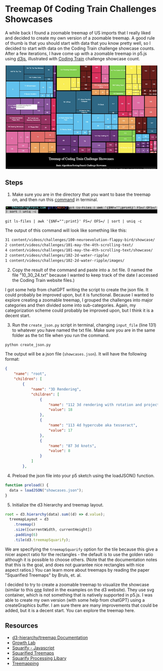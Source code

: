 # Treemap 0f Coding Train Challenges Showcases

A while back I found a zoomable treemap of US imports that I really liked and decided to create my own version of a zoomable treemap. A good rule of thumb is that you should start with data that you know pretty well, so I decided to start with data on the Coding Train challenge showcase counts. After a few iterations, I have come up with a zoomable treemap in p5.js using [d3js](https://d3js.org), illustrated with [Coding Train](https://github.com/CodingTrain/thecodingtrain.com) challenge showcase count.

<p align="center"><img src="assets/treemap.jpg" alt="Treemap of Coding Challenge showcases" width="500px"></p>

## Steps

1. Make sure you are in the directory that you want to base the treemap on, and then run this [command](https://stackoverflow.com/questions/71669974/how-to-count-number-of-tracked-files-in-each-sub-directory-of-the-repository) in terminal.

<p align="center"><img src="assets/git.png" alt="git command" width="500px"></p>

```git
git ls-files | awk '{$NF="";print}' FS=/ OFS=/ | sort | uniq -c
```

The output of this command will look like something like this:

```txt
31 content/videos/challenges/100-neuroevolution-flappy-bird/showcase/
2 content/videos/challenges/101-may-the-4th-scrolling-text/
4 content/videos/challenges/101-may-the-4th-scrolling-text/showcase/
2 content/videos/challenges/102-2d-water-ripple/
1 content/videos/challenges/102-2d-water-ripple/images/
```

2. Copy the result of the command and paste into a .txt file. (I named the file "10_30_24.txt" because I wanted to keep track of the date I accessed the Coding Train website files.)

I got some help from chatGPT writing the script to create the json file. It could probably be improved upon, but it is functional. Because I wanted to explore creating a zoomable treemap, I grouped the challenges into major categories and then divided some into sub-categories. Again, my categorization scheme could probably be improved upon, but I think it is a decent start.

3. Run the `create_json.py` script in terminal, changing `input_file` (line 131) to whatever you have named the txt file. Make sure you are in the same folder as the txt file when you run the command.

```python
python create_json.py
```

The output will be a json file (`showcases.json`). It will have the following format:

```JSON
{
    "name": "root",
    "children": [
        {
            "name": "3D Rendering",
            "children": [
                {
                    "name": "112 3d rendering with rotation and projection",
                    "value": 18
                },
                {
                    "name": "113 4d hypercube aka tesseract",
                    "value": 17
                },
                {
                    "name": "87 3d knots",
                    "value": 8
                }
            ]
        },
```

4. Preload the json file into your p5 sketch using the loadJSON() function.

```JavaScript
function preload() {
  data = loadJSON("showcases.json");
}
```

5. Initialize the d3 hierarchy and treemap layout.

```JavaScript
root = d3.hierarchy(data).sum((d) => d.value);
  treemapLayout = d3
    .treemap()
    .size([currentWidth, currentHeight])
    .padding(6)
    .tile(d3.treemapSquarify);
```

We are specifying the `treemapSquarify` option for the tile because this give a nicer aspect ratio for the rectangles - the default is to use the golden ratio although it is possible to choose others. (Note that the documentation notes that this is the goal, and does not guarantee nice rectangles with nice aspect ratios.) You can learn more about treemaps by reading the paper "Squarified Treemaps" by Bruls, et. al.

I decided to try to create a zoomable treemap to visualize the showcase (similar to this [one](https://observablehq.com/@d3/zoomable-treemap) listed in the examples on the d3 website). They use svg container, which is not something that is natively supported in p5.js. I was able to create my own version (with some help from chatGPT) using a createGraphics buffer. I am sure there are many improvements that could be added, but it is a decent start. You can explore the treemap here.

## Resources

- [d3-hierarchy/treemap Documentation](https://d3js.org/d3-hierarchy/treemap)
- [Growth Lab](https://atlas.cid.harvard.edu/explore?country=188&queryLevel=location&product=undefined&year=2001&productClass=HS&target=Product&partner=undefined&startYear=undefined)
- [Squarify - Javascript](https://github.com/huy-nguyen/squarify/tree/master)
- [Squarified Treemaps](https://vanwijk.win.tue.nl/stm.pdf)
- [Squarify Processing Libary](https://github.com/agatheblues/squarify)
- [Treemapping](https://en.wikipedia.org/wiki/Treemapping)
